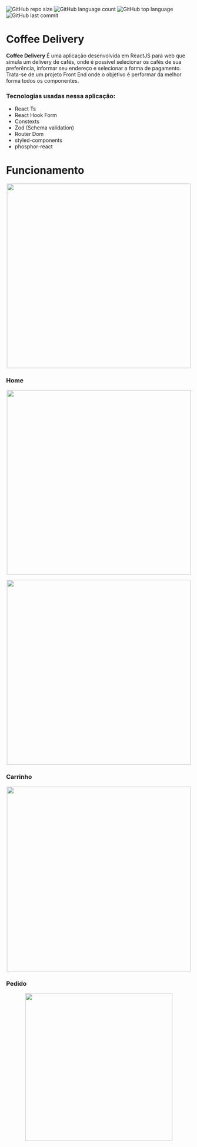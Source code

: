 ![GitHub repo size](https://img.shields.io/github/repo-size/LucasHARosa/Coffee_delivery)
![GitHub language count](https://img.shields.io/github/languages/count/LucasHARosa/Coffee_delivery)
![GitHub top language](https://img.shields.io/github/languages/top/LucasHARosa/Coffee_delivery)
![GitHub last commit](https://img.shields.io/github/last-commit/LucasHARosa/Coffee_delivery)

# Coffee Delivery

<strong>Coffee Delivery</strong> É uma aplicação desenvolvida em ReactJS para web que simula um delivery de cafés, onde é possível selecionar os cafés de sua preferência, informar seu endereço e selecionar a forma de pagamento. Trata-se de um projeto Front End onde o objetivo é performar da melhor forma todos os componentes.

### Tecnologias usadas nessa aplicação:

* React Ts
* React Hook Form
* Constexts
* Zod (Schema validation)
* Router Dom
* styled-components
* phosphor-react

# Funcionamento
<p align="center">
    <img height="500" src="./imagens/Coffe_delivery2.gif" alt="">
</p>

### Home
<p align="center">
    <img height="500" src="./imagens/coffe_deliveryHome.png" alt="">
</p>
<p align="center">
    <img  height="500" src="./imagens/coffe_deliveryHome2.png" alt="">
</p>


### Carrinho
<p align="center">
    <img  height="500" src="./imagens/coffe_deliverycart.png" alt="">
</p>

### Pedido
<p align="center">
    <img  height="400" src="./imagens/coffe_deliveryorder.png" alt="">
</p>

